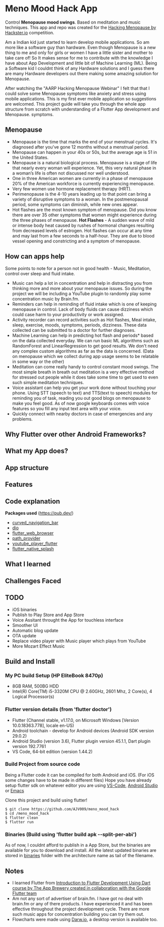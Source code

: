 # Meno Mood Hack App

Control **Menopause mood swings**. Based on meditation and music techniques.
This app and repo was created for the [Hacking Menopause by Hackster.io](https://www.hackster.io/contests/aarpmenopause) competition.

Am a Indian kid just started to learn develop mobile applications. So am more like a software guy than hardware. Even though Menopause is a new thing to me and only for girls or women I have a little sister and mother to take care of! So It makes sense for me to contribute with the knowledge I have about App Development and little bit of Machine Learning (ML). Being a Software kid I couldnt think of any Hardware solutions and I guess there are many Hardware developers out there making some amazing solution for Menopause.

After watching the "AARP Hacking Menopause Webinar" I felt that that I could solve some Menopause symptoms like anxiety and stress using mobile applications. This is my first ever mobile application so suggestions are welcomed.
This project guide will take you through the whole app structure from scratch with understanding of a Flutter App development and Menopause. symptoms.

## Menopause
- Menopause is the time that marks the end of your menstrual cycles. It's diagnosed after you've gone 12 months without a menstrual period.
- Menopause can happen in your 40s or 50s, but the average age is 51 in the United States.
- Menopause is a natural biological process. Menopause is a stage of life that nearly every woman will experience. Yet, this very natural phase in a woman’s life is often not discussed nor well understood.
- One in three American women are currently in a phase of menopause 20% of the American workforce is currently experiencing menopause.
- Very few women use hormone replacement therapy (HRT).
- Perimenopause is the 4-10 years leading up to that point can bring a variety of disruptive symptoms to a woman. In the postmenopausal period, some symptoms can diminish, while new ones appear.
- Hot flashes are the most known symptom of menopause. Did you know there are over 35 other symptoms that women might experience during the three phases of menopause.
**Hot Flashes** - A sudden wave of mild or intense body heat caused by rushes of hormonal changes resulting from decreased levels of estrogen. Hot flashes can occur at any time and may last from a few seconds to a half-hour. They are due to blood vessel opening and constricting and a symptom of menopause.

## How can apps help
Some points to note for a person not in good health - Music, Meditation, control over sleep and fluid intake.
- Music can help a lot in concentration and help in distracting you from thinking more and more about your menopause issues. So during the project we will be including a YouTube plugin to randomly play some concentration music by Brain.fm.
- Reminders can help in reminding of fluid intake which is one of keeping menopause in control. Lack of body fluids can cause dizziness which could case harm to your productivity or work assigned.
- Activity recorder can record activities such as Hot flashes, Meal intake, sleep, exercise, moods, symptoms, periods, dizziness. These data collected can be submitted to a doctor for further diagnoses.
- Machine Learning can help in predicting hot flash and periods* based on the data collected everyday. We can run basic ML algorithms such as RandomForest and LinearRegression to get good results. We don't need any complex custom algorithms as far as the data is concerned. (Data on menopause which we collect during app usage seems to be relatable in some way or the other)
- Meditation can come really handy to control constant mood swings. The most simple breath in breath out meditation is a very effective method for stressed out people while it does take some time to get used to even such simple meditation techniques.
- Voice assistant can help you get your work done without touching your phone. Using STT (speech to text) and TTS(text to speech) modules for reminding you of task, reading you out good blogs on menopause to make you feel good. As of now google keyboards comes with voice features so you fill any input text area with your voice.
- Quickly connect with nearby doctors in case of emergencies and any problems.

## Why Flutter over other Android Frameworks?

## What my App does?

## App structure

## Features

## Code explanation
**Packages used** (https://pub.dev/)
- [curved_navigation_bar]()
- [dio]()
- [flutter_web_browser]()
- [path_provider]()
- [youtube_player_flutter]()
- [flutter_native_splash]()

## What I learned

## Challenges Faced

## TODO
- iOS binaries
- Publish to Play Store and App Store
- Voice Assitant throught the App for touchless interface
- Smoother UI
- Automatic blog update
- OTA update
- Replace video player with Music player which plays from YouTube
- More Mozart Effect Music

## Build and Install

### My PC build Setup (HP EliteBook 8470p)
- 8GB RAM, 500BG HDD
- Intel(R) Core(TM) i5-3320M CPU @ 2.60GHz, 2601 Mhz, 2 Core(s), 4 Logical Processor(s)

### Flutter version details (from 'flutter doctor')
- Flutter (Channel stable, v1.17.0, on Microsoft Windows [Version 10.0.18363.778], locale en-US)
- Android toolchain - develop for Android devices (Android SDK version 29.0.2)
- Android Studio (version 3.6), Flutter plugin version 45.1.1, Dart plugin version 192.7761
- VS Code, 64-bit edition (version 1.44.2)

### Build Project from source code
Being a Flutter code it can be compiled for both Android and iOS. (For iOS some changes have to be made in different files)
Hope you have already setup flutter sdk on whatever editor you are using [VS-Code](https://flutter.dev/docs/get-started/editor?tab=vscode), [Android Studio](https://flutter.dev/docs/get-started/editor?tab=androidstudio) or [Emacs](https://flutter.dev/docs/get-started/editor?tab=emacs)

Clone this project and build using flutter!
```shell
$ git clone https://github.com/AJV009/meno_mood_hack
$ cd /meno_mood_hack
$ flutter clean
$ flutter run
```

### Binaries (Build using 'flutter build apk --split-per-abi')
As of now, I couldnt afford to publish in a App Store, but the binaries are available for you to download and install.
All the latest updated binaries are stored in [binaries](/binaries) folder with the architecture name as tail of the filename.

## Notes
- I learned Flutter from [Introduction to Flutter Development Using Dart course by The App Brewery created in collaboration with the Google Flutter team](https://www.appbrewery.co/p/intro-to-flutter)
- Am not any sort of advertiser of brain.fm. I have got no deal with brain.fm or any of there products. I have experienced it and has been effective throughout the project development cycle. There are more such music apps for concentration building you can try them out.
- Flowcharts were made using [Darw.io](https://www.draw.io/), a desktop version is available too.
